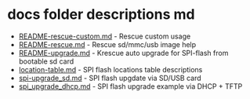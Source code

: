 # docs folder descriptions md

   
+ [README-rescue-custom.md](README-rescue-custom.md) - Rescue custom usage
+ [README-rescue.md](README-rescue.md) - Rescue sd/mmc/usb image help
+ [README-upgrade.md](README-upgrade.md) - Krescue auto upgrade for SPI-flash from bootable sd card
+ [location-table.md](location-table.md) - SPI flash locations table descriptions
+ [spi-upgrade_sd.md](spi-upgrade_sd.md) - SPI flash upgdate via SD/USB card
+ [spi_upgrade_dhcp.md](spi_upgrade_dhcp.md) - SPI flash upgrade example via DHCP + TFTP
